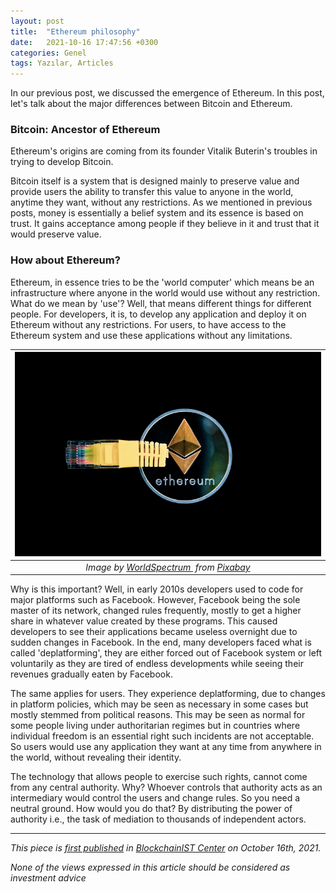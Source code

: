 ```yaml
---
layout: post
title:  "Ethereum philosophy"
date:   2021-10-16 17:47:56 +0300
categories: Genel
tags: Yazılar, Articles
---
```


In our previous post, we discussed the emergence of Ethereum. In this post, let's talk about the major differences between Bitcoin and Ethereum. 

### Bitcoin: Ancestor of Ethereum
Ethereum's origins are coming from its founder Vitalik Buterin's troubles in trying to develop Bitcoin.

Bitcoin itself is a system that is designed mainly to preserve value and provide users the ability to transfer this value to anyone in the world, anytime they want, without any restrictions. As we mentioned in previous posts, money is essentially a belief system and its essence is based on trust. It gains acceptance among people if they believe in it and trust that it would preserve value. 

### How about Ethereum?
Ethereum, in essence tries to be the 'world computer' which means be an infrastructure where anyone in the world would use without any restriction. What do we mean by 'use'? Well, that means different things for different people. For developers, it is, to develop any application and deploy it on Ethereum without any restrictions. For users, to have access to the Ethereum system and use these applications without any limitations. 

| ![eth_image](/assets/cryptocurrency-3424785_800.jpg)|
|:--:| 
| *Image by [WorldSpectrum ](https://pixabay.com/users/worldspectrum-7691421/) from [Pixabay](https://pixabay.com/)*|

Why is this important? Well, in early 2010s developers used to code for major platforms such as Facebook. However, Facebook being the sole master of its network, changed rules frequently, mostly to get a higher share in whatever value created by these programs. This caused developers to see their applications became useless overnight due to sudden changes in Facebook. In the end, many developers faced what is called 'deplatforming', they are either forced out of Facebook system or left voluntarily as they are tired of endless developments while seeing their revenues gradually eaten by Facebook. 

The same applies for users. They experience deplatforming, due to changes in platform policies, which may be seen as necessary in some cases but mostly stemmed from political reasons. This may be seen as normal for some people living under authoritarian regimes but in countries where individual freedom is an essential right such incidents are not acceptable. So users would use any application they want at any time from anywhere in the world, without revealing their identity.

The technology that allows people to exercise such rights, cannot come from any central authority. Why? Whoever controls that authority acts as an intermediary would control the users and change rules. So you need a neutral ground. How would you do that? By distributing the power of authority i.e., the task of mediation to thousands of independent actors.


---
*This piece is [first published](https://medium.com/bcistcenter/ethereum-philosophy-ddfb6c1249c9) in [BlockchainIST Center](https://medium.com/blockchainist-center) on October 16th, 2021.*

*None of the views expressed in this article should be considered as investment advice*
